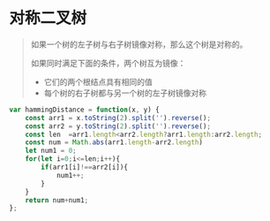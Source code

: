 # 对称二叉树

>如果一个树的左子树与右子树镜像对称，那么这个树是对称的。
>
>如果同时满足下面的条件，两个树互为镜像：
>
>- 它们的两个根结点具有相同的值
>- 每个树的右子树都与另一个树的左子树镜像对称

```js
var hammingDistance = function(x, y) {
    const arr1 = x.toString(2).split('').reverse();
    const arr2 = y.toString(2).split('').reverse();
    const len  =arr1.length<arr2.length?arr1.length:arr2.length;
    const num = Math.abs(arr1.length-arr2.length)
    let num1 = 0;
    for(let i=0;i<=len;i++){
        if(arr1[i]!==arr2[i]){
            num1++;
        }
    }
    return num+num1;
};
```

